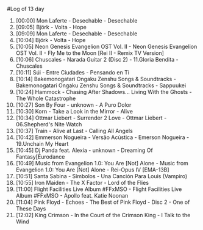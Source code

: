 #Log of 13 day

1. [00:00] Mon Laferte - Desechable - Desechable
1. [09:05] Björk - Volta - Hope
1. [09:09] Mon Laferte - Desechable - Desechable
1. [10:04] Björk - Volta - Hope
1. [10:05] Neon Genesis Evangelion OST Vol. II - Neon Genesis Evangelion OST Vol. II - Fly Me to the Moon [Rei II - Remix TV Version]
1. [10:06] Chuscales - Narada Guitar 2 (Disc 2) - 11.Gloria Bendita - Chuscales
1. [10:11] Súi - Entre Ciudades - Pensando en Ti
1. [10:14] Bakemonogatari Ongaku Zenshu Songs & Soundtracks - Bakemonogatari Ongaku Zenshu Songs & Soundtracks - Sappuukei
1. [10:24] Hammock - Chasing After Shadows... Living With the Ghosts - The Whole Catastrophe
1. [10:27] Son By Four - unknown - A Puro Dolor
1. [10:30] Korn - Take a Look in the Mirror - Alive
1. [10:34] Ottmar Liebert - Surrender 2 Love - Ottmar Liebert - 06.Shepherd's Nite Watch
1. [10:37] Train - Alive at Last - Calling All Angels
1. [10:42] Emmerson Nogueira - Versão Acústica - Emerson Nogueira - 19.Unchain My Heart
1. [10:45] Dj Panda feat. Alexia - unknown - Dreaming Of Fantasy[Eurodance
1. [10:49] Music from Evangelion 1.0: You Are [Not] Alone - Music from Evangelion 1.0: You Are [Not] Alone - Rei-Opus IV [EMA-13B]
1. [10:51] Santa Sabina - Símbolos - Una Canción Para Louis (Vampiro)
1. [10:55] Iron Maiden - The X Factor - Lord of the Flies
1. [11:00] Flight Facilities Live Album #FFxMSO - Flight Facilities Live Album #FFxMSO - Apollo feat. Katie Noonan
1. [11:04] Pink Floyd - Echoes - The Best of Pink Floyd - Disc 2 - One of These Days
1. [12:02] King Crimson - In the Court of the Crimson King - I Talk to the Wind
